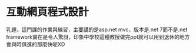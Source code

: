 #  互動網頁程式設計

乳題，這門課的作業與練習，主要講的是asp.net mvc，版本是.net 7而不是.net framework實在是令人驚訝，印象中學校這種教授做完ppt就可以用到退休的地方會與時俱進的那麼快呢XD